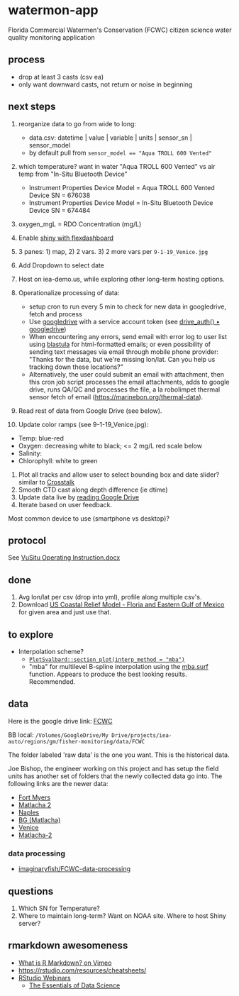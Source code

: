 # watermon-app
Florida Commercial Watermen's Conservation (FCWC) citizen science water quality monitoring application

## process

- drop at least 3 casts (csv ea)
- only want downward casts, not return or noise in beginning

## next steps

1. reorganize data to go from wide to long:

    - data.csv: datetime | value | variable | units | sensor_sn | sensor_model
    - by default pull from `sensor_model == "Aqua TROLL 600 Vented"`

1. which temperature? want in water "Aqua TROLL 600 Vented" vs air temp from "In-Situ Bluetooth Device"

    - Instrument Properties
      Device Model = Aqua TROLL 600 Vented
      Device SN = 676038
    - Instrument Properties
      Device Model = In-Situ Bluetooth Device 
      Device SN = 674484

1. oxygen_mgL = RDO Concentration (mg/L)
1. Enable [shiny with flexdashboard](https://rmarkdown.rstudio.com/flexdashboard/shiny.html)
1. 3 panes: 1) map, 2) 2 vars. 3) 2 more vars per `9-1-19_Venice.jpg`
1. Add Dropdown to select date
1. Host on iea-demo.us, while exploring other long-term hosting options.
1. Operationalize processing of data:
    - setup cron to run every 5 min to check for new data in googledrive, fetch and process
    - Use [googledrive](https://googledrive.tidyverse.org/) with a service account token (see [drive_auth() • googledrive](https://googledrive.tidyverse.org/reference/drive_auth.html))
    - When encountering any errors, send email with error log to user list using [blastula](https://github.com/rich-iannone/blastula) for html-formatted emails; or even possibility of sending text messages via email through mobile phone provider: "Thanks for the data, but we're missing lon/lat. Can you help us tracking down these locations?"
    - Alternatively, the user could submit an email with attachment, then this cron job script processes the email attachments, adds to google drive, runs QA/QC and processes the file, a la robolimpet thermal sensor fetch of email (https://marinebon.org/thermal-data).
1. Read rest of data from Google Drive (see below).
1. Update color ramps (see 9-1-19_Venice.jpg): 
  - Temp: blue-red
  - Oxygen: 
    decreasing white to black; 
    <= 2 mg/L
    red scale below
  - Salinity:
  - Chlorophyll: white to green
1. Plot all tracks and allow user to select bounding box and date slider? similar to [Crosstalk](https://rstudio.github.io/crosstalk/)
1. Smooth CTD cast along depth difference (ie dtime)
1. Update data live by [reading Google Drive](https://googledrive.tidyverse.org)
1. Iterate based on user feedback.

Most common device to use (smartphone vs desktop)?

## protocol

See [VuSitu Operating Instruction.docx]()

## done

1. Avg lon/lat per csv (drop into yml), profile along multiple csv's.
1. Download [US Coastal Relief Model - Floria and Eastern Gulf of Mexico](https://www.ngdc.noaa.gov/mgg/coastal/grddas03/grddas03.htm) for given area and just use that.


## to explore

- Interpolation scheme?
  - [`PlotSvalbard::section_plot(interp_method = "mba")`](https://mikkovihtakari.github.io/PlotSvalbard/reference/section_plot.html)
  - "mba" for multilevel B-spline interpolation using the [mba.surf](https://www.rdocumentation.org/packages/MBA/versions/0.0-8/topics/mba.surf) function. Appears to produce the best looking results. Recommended.
  
## data

Here is the google drive link:
[FCWC](https://drive.google.com/drive/folders/1I9gg1DJnbPZR0NTxqAOfvrnYLRsebOGn?usp=sharing)

BB local: `/Volumes/GoogleDrive/My Drive/projects/iea-auto/regions/gm/fisher-monitoring/data/FCWC`

The folder labeled 'raw data' is the one you want. This is the historical data. 

Joe Bishop, the engineer working on this project and has setup the field units has another set of folders that the newly collected data go into. The following links are the newer data:

- [Fort Myers](https://drive.google.com/drive/folders/1-8BYZbWJqE8XlPXaQzhCwD5DXKUtoYOa?usp=sharing)
- [Matlacha 2](https://drive.google.com/drive/folders/1-H5J6ktivA0TfURfP4mbrtHQo4_sOG7-?usp=sharing)
- [Naples](https://drive.google.com/drive/folders/1-3oGgdSbKNZHIMlJklb3pVDBvu0TTDAH?usp=sharing)
- [BG (Matlacha)](https://drive.google.com/drive/folders/1-Al-wvKzerdF2O4fnzBq2pJu_ZcKSEXa?usp=sharing)
- [Venice](https://drive.google.com/drive/folders/1--PhfoQpfCoyzM9sdYlMdmtIghODrq1Z?usp=sharing)
- [Matlacha-2](https://drive.google.com/drive/folders/1--B18LYocy3g-PX6RK7pO4TWS7KhQzXn?usp=sharing)

### data processing

- [imaginaryfish/FCWC-data-processing](https://github.com/imaginaryfish/FCWC-data-processing) 

## questions

1. Which SN for Temperature?
1. Where to maintain long-term? Want on NOAA site. Where to host Shiny server?


## rmarkdown awesomeness

- [What is R Markdown? on Vimeo](https://vimeo.com/178485416)
- https://rstudio.com/resources/cheatsheets/
- [RStudio Webinars](https://resources.rstudio.com/webinars)
    - [The Essentials of Data Science](https://resources.rstudio.com/the-essentials-of-data-science)